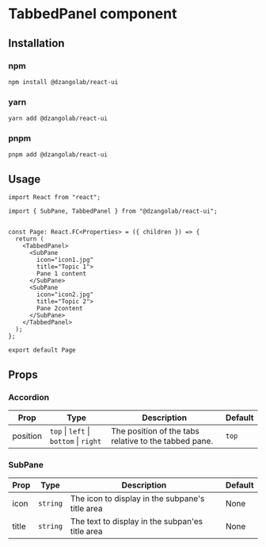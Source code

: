 # TabbedPanel component

## Installation

### npm

```
npm install @dzangolab/react-ui
```

### yarn

```
yarn add @dzangolab/react-ui
```

### pnpm

```
pnpm add @dzangolab/react-ui
```

## Usage

```
import React from "react";

import { SubPane, TabbedPanel } from "@dzangolab/react-ui";


const Page: React.FC<Properties> = ({ children }) => {
  return (
    <TabbedPanel>
      <SubPane
        icon="icon1.jpg"
        title="Topic 1">
        Pane 1 content
      </SubPane>
      <SubPane
        icon="icon2.jpg"
        title="Topic 2">
        Pane 2content
      </SubPane>
    </TabbedPanel>
  );
};

export default Page
```

## Props

### Accordion

| Prop     | Type                                   | Description                                           | Default |
| -------- | -------------------------------------- | ----------------------------------------------------- | ------- |
| position | `top` \| `left` \| `bottom` \| `right` | The position of the tabs relative to the tabbed pane. | `top`   |

### SubPane

| Prop  | Type     | Description                                     | Default |
| ----- | -------- | ----------------------------------------------- | ------- |
| icon  | `string` | The icon to display in the subpane's title area | None    |
| title | `string` | The text to display in the subpan'es title area | None    |
